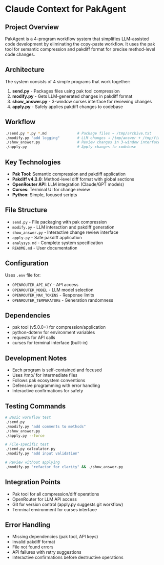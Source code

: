 # Claude Context for PakAgent

## Project Overview
PakAgent is a 4-program workflow system that simplifies LLM-assisted code development by eliminating the copy-paste workflow. It uses the pak tool for semantic compression and pakdiff format for precise method-level code changes.

## Architecture
The system consists of 4 simple programs that work together:

1. **send.py** - Packages files using pak tool compression
2. **modify.py** - Gets LLM-generated changes in pakdiff format
3. **show_answer.py** - 3-window curses interface for reviewing changes
4. **apply.py** - Safely applies pakdiff changes to codebase

## Workflow
```bash
./send.py *.py *.md              # Package files → /tmp/archive.txt
./modify.py "add logging"        # LLM changes → /tmp/answer + /tmp/fix
./show_answer.py                 # Review changes in 3-window interface
./apply.py                       # Apply changes to codebase
```

## Key Technologies
- **Pak Tool**: Semantic compression and pakdiff application
- **Pakdiff v4.3.0**: Method-level diff format with global sections
- **OpenRouter API**: LLM integration (Claude/GPT models)
- **Curses**: Terminal UI for change review
- **Python**: Simple, focused scripts

## File Structure
- `send.py` - File packaging with pak compression
- `modify.py` - LLM interaction and pakdiff generation
- `show_answer.py` - Interactive change review interface
- `apply.py` - Safe pakdiff application
- `analysys.md` - Complete system specification
- `README.md` - User documentation

## Configuration
Uses `.env` file for:
- `OPENROUTER_API_KEY` - API access
- `OPENROUTER_MODEL` - LLM model selection
- `OPENROUTER_MAX_TOKENS` - Response limits
- `OPENROUTER_TEMPERATURE` - Generation randomness

## Dependencies
- pak tool (v5.0.0+) for compression/application
- python-dotenv for environment variables
- requests for API calls
- curses for terminal interface (built-in)

## Development Notes
- Each program is self-contained and focused
- Uses /tmp/ for intermediate files
- Follows pak ecosystem conventions
- Defensive programming with error handling
- Interactive confirmations for safety

## Testing Commands
```bash
# Basic workflow test
./send.py
./modify.py "add comments to methods"
./show_answer.py
./apply.py --force

# File-specific test
./send.py calculator.py
./modify.py "add input validation"

# Review without applying
./modify.py "refactor for clarity" && ./show_answer.py
```

## Integration Points
- Pak tool for all compression/diff operations
- OpenRouter for LLM API access
- Git for version control (apply.py suggests git workflow)
- Terminal environment for curses interface

## Error Handling
- Missing dependencies (pak tool, API keys)
- Invalid pakdiff format
- File not found errors
- API failures with retry suggestions
- Interactive confirmations before destructive operations